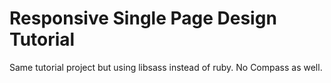 # Responsive Single Page Design Tutorial
Same tutorial project but using libsass instead of ruby. No Compass as well.